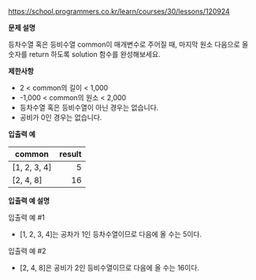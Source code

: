 https://school.programmers.co.kr/learn/courses/30/lessons/120924 <br>

**문제 설명**

등차수열 혹은 등비수열 common이 매개변수로 주어질 때, 마지막 원소 다음으로 올 <br>숫자를 return 하도록 solution 함수를 완성해보세요.

**제한사항**

- 2 < common의 길이 < 1,000
- -1,000 < common의 원소 < 2,000
- 등차수열 혹은 등비수열이 아닌 경우는 없습니다.
- 공비가 0인 경우는 없습니다.

**입출력 예**

| common       | result |
|--------------|-------:|
| [1, 2, 3, 4] |      5 |
| [2, 4, 8]    |     16 |

**입출력 예 설명**

입출력 예 #1

- [1, 2, 3, 4]는 공차가 1인 등차수열이므로 다음에 올 수는 5이다.

입출력 예 #2

- [2, 4, 8]은 공비가 2인 등비수열이므로 다음에 올 수는 16이다.